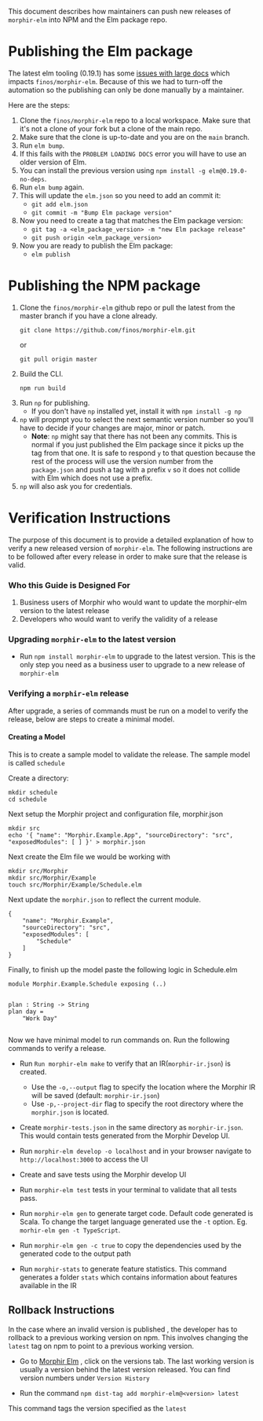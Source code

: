 This document describes how maintainers can push new releases of `morphir-elm` into NPM and the Elm package repo. 

# Publishing the Elm package

The latest elm tooling (0.19.1) has some [issues with large docs](https://github.com/elm/compiler/issues?q=is%3Aissue+is%3Aopen+loading+docs) which impacts `finos/morphir-elm`. Because of this we had to turn-off the automation so the publishing can only be done manually by a maintainer.

Here are the steps:

1. Clone the `finos/morphir-elm` repo to a local workspace. Make sure that it's not a clone of your fork but a clone of the main repo.
2. Make sure that the clone is up-to-date and you are on the `main` branch.
3. Run `elm bump`.
4. If this fails with the `PROBLEM LOADING DOCS` error you will have to use an older version of Elm. 
5. You can install the previous version using `npm install -g elm@0.19.0-no-deps`.
6. Run `elm bump` again.
7. This will update the `elm.json` so you need to add an commit it:
    - `git add elm.json`
    - `git commit -m "Bump Elm package version"`
8. Now you need to create a tag that matches the Elm package version:
    - `git tag -a <elm_package_version> -m "new Elm package release"`
    - `git push origin <elm_package_version>`
9. Now you are ready to publish the Elm package:
    - `elm publish`    


# Publishing the NPM package

1. Clone the `finos/morphir-elm` github repo or pull the latest from the master branch if you have a clone already.
    ```
    git clone https://github.com/finos/morphir-elm.git
    ```
   or
    ```
    git pull origin master
    ```
2. Build the CLI.
    ```
    npm run build
    ```
3. Run `np` for publishing.
   - If you don't have `np` installed yet, install it with `npm install -g np`
4. `np` will propmpt you to select the next semantic version number so you'll have to decide if your changes are major, minor or patch.
   - **Note**: `np` might say that there has not been any commits. This is normal if you just published the Elm package since it picks up
     the tag from that one. It is safe to respond `y` to that question because the rest of the process will use the version number from the
     `package.json` and push a tag with a prefix `v` so it does not collide with Elm which does not use a prefix.
5. `np` will also ask you for credentials.

# Verification Instructions

The purpose of this document is to provide a detailed explanation of how to verify a new released version of ```morphir-elm```. The following instructions are to be followed after every release in order to make sure that the release is valid.

### Who this Guide is Designed For
1. Business users of Morphir who would want to update the morphir-elm version to the latest release
2. Developers who would want to verify the validity of a release

### Upgrading ```morphir-elm``` to the latest version

- Run ```npm install morphir-elm``` to upgrade to the latest version. This is the only step you need as a business user to upgrade to a new release of ```morphir-elm```

### Verifying a ```morphir-elm``` release

After upgrade, a series of commands must be run on a model to verify the release, below are steps to create a minimal model.

#### Creating a Model
This is to create a sample model to  validate the release. The sample model is called ```schedule```

Create a directory:
```
mkdir schedule
cd schedule    
```

Next setup the Morphir project and configuration file, morphir.json
```
mkdir src
echo '{ "name": "Morphir.Example.App", "sourceDirectory": "src", "exposedModules": [ ] }' > morphir.json
```

Next create the Elm file we would be working with
```
mkdir src/Morphir
mkdir src/Morphir/Example
touch src/Morphir/Example/Schedule.elm
```

Next update the ```morphir.json```  to reflect the current module.

```
{
    "name": "Morphir.Example",
    "sourceDirectory": "src",
    "exposedModules": [
        "Schedule"
    ]
}
```

Finally, to finish up the model paste the following logic in Schedule.elm

```
module Morphir.Example.Schedule exposing (..)


plan : String -> String
plan day =
    "Work Day"
    
```

Now we have minimal model to run commands on. Run the following commands to verify a release.

- Run ```Run morphir-elm make``` to verify that an IR(```morphir-ir.json```) is created.
   - Use the ```-o,--output``` flag to specify the location where the Morphir IR will be saved (default: ```morphir-ir.json```)
   - Use ```-p,--project-dir``` flag to specify the root directory where the ```morphir.json``` is located.
- Create ```morphir-tests.json``` in the same directory as ```morphir-ir.json```. This would contain tests generated from the Morphir Develop UI.
- Run ```morphir-elm develop -o localhost``` and in your browser navigate to ```http://localhost:3000``` to access the UI
- Create and save tests using the Morphir develop UI
- Run ```morphir-elm test``` tests in your terminal to validate that all tests pass.

- Run ```morphir-elm gen``` to generate target code. Default code generated is Scala. To change the target language generated use the ```-t``` option. Eg. ```morhir-elm gen -t TypeScript```.
- Run ```morphir-elm gen -c true``` to copy the dependencies used by the generated code to the output path
- Run ```morphir-stats``` to generate feature statistics. This command generates a folder ```stats``` which contains information about features available in the IR


## Rollback Instructions

In the case where an invalid version is published , the developer has to rollback to a previous working version on npm. This involves changing the ```latest``` tag on npm to point to a previous working version.


- Go to [Morphir Elm](https://www.npmjs.com/package/morphir-elm) , click on the versions tab. The last working version is usually a version behind the latest version released. You can find version numbers under ```Version History```

- Run the command ```npm dist-tag add morphir-elm@<version> latest```

This command tags the version specified as the ```latest```


